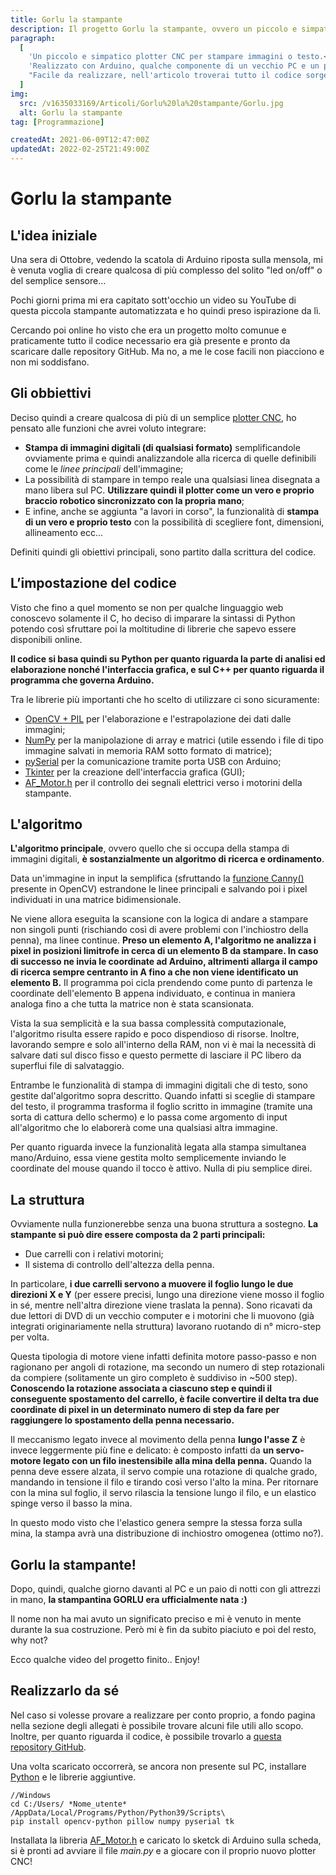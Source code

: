 ```yaml
---
title: Gorlu la stampante
description: Il progetto Gorlu la stampante, ovvero un piccolo e simpatico plotter CNC costruito con Arduino e programmato in Python. Come è nato il progetto, l'algoritmo che ne regola il movimento e analizza le immagini, i motori-stepper che muovo i carrelli, e documenti utili per realizzarlo da sé.
paragraph:
  [
    'Un piccolo e simpatico plotter CNC per stampare immagini o testo.<br>',
    'Realizzato con Arduino, qualche componente di un vecchio PC e un paio di tavole di legno, questo piccolo plotter <b>è stato in grado di sorprendere anche me della sua precisione nel disegno.</b>',
    "Facile da realizzare, nell'articolo troverai tutto il codice sorgente (Python e C++) e molti altri documenti utili per realizzarlo da sé.",
  ]
img:
  src: /v1635033169/Articoli/Gorlu%20la%20stampante/Gorlu.jpg
  alt: Gorlu la stampante
tag: [Programmazione]

createdAt: 2021-06-09T12:47:00Z
updatedAt: 2022-02-25T21:49:00Z
---
```


# Gorlu la stampante

<CMedia :s="img.src" :a="img.src"></CMedia>

## L'idea iniziale

Una sera di Ottobre, vedendo la scatola di Arduino riposta sulla mensola, mi è venuta voglia di creare qualcosa di più complesso del solito "led on/off" o del semplice sensore...

Pochi giorni prima mi era capitato sott'occhio un video su YouTube di questa piccola stampante automatizzata e ho quindi preso ispirazione da lì.

Cercando poi online ho visto che era un progetto molto comunue e praticamente tutto il codice necessario era già presente e pronto da scaricare dalle repository GitHub. Ma no, a me le cose facili non piacciono e non mi soddisfano.

## Gli obbiettivi

Deciso quindi a creare qualcosa di più di un semplice [plotter CNC](https://it.wikipedia.org/wiki/Macchina_a_controllo_numerico), ho pensato alle funzioni che avrei voluto integrare:

- **Stampa di immagini digitali (di qualsiasi formato)** semplificandole ovviamente prima e quindi analizzandole alla ricerca di quelle definibili come le _linee principali_ dell'immagine;
- La possibilità di stampare in tempo reale una qualsiasi linea disegnata a mano libera sul PC. **Utilizzare quindi il plotter come un vero e proprio braccio robotico sincronizzato con la propria mano**;
- E infine, anche se aggiunta "a lavori in corso", la funzionalità di **stampa di un vero e proprio testo** con la possibilità di scegliere font, dimensioni, allineamento ecc...

Definiti quindi gli obiettivi principali, sono partito dalla scrittura del codice.

## L’impostazione del codice

Visto che fino a quel momento se non per qualche linguaggio web conoscevo solamente il C, ho deciso di imparare la sintassi di Python potendo così sfruttare poi la moltitudine di librerie che sapevo essere disponibili online.

**Il codice si basa quindi su Python per quanto riguarda la parte di analisi ed elaborazione nonché l'interfaccia grafica, e sul C++ per quanto riguarda il programma che governa Arduino.**

<CMedia s="/v1637023033/Articoli/Gorlu%20la%20stampante/Logo_py_c.png" c="Loghi di Python e C++"></CMedia>

Tra le librerie più importanti che ho scelto di utilizzare ci sono sicuramente:

- [OpenCV + PIL](https://opencv.org/) per l'elaborazione e l'estrapolazione dei dati dalle immagini;
- [NumPy](https://numpy.org/) per la manipolazione di array e matrici (utile essendo i file di tipo immagine salvati in memoria RAM sotto formato di matrice);
- [pySerial](https://pythonhosted.org/pyserial/) per la comunicazione tramite porta USB con Arduino;
- [Tkinter](https://tkdocs.com/) per la creazione dell'interfaccia grafica (GUI);
- [AF_Motor.h](https://learn.adafruit.com/adafruit-motor-shield/library-install) per il controllo dei segnali elettrici verso i motorini della stampante.

## L'algoritmo

**L'algoritmo principale**, ovvero quello che si occupa della stampa di immagini digitali, **è sostanzialmente un algoritmo di ricerca e ordinamento**.

Data un'immagine in input la semplifica (sfruttando la [funzione Canny()](https://it.wikipedia.org/wiki/Algoritmo_di_Canny) presente in OpenCV) estrandone le linee principali e salvando poi i pixel individuati in una matrice bidimensionale.

<CMedia s="/v1637024651/Articoli/Gorlu%20la%20stampante/Canny.png" c="Un esempio di utilizzo dell'algoritmo Canny"></CMedia>

Ne viene allora eseguita la scansione con la logica di andare a stampare non singoli punti (rischiando così di avere problemi con l'inchiostro della penna), ma linee continue. **Preso un elemento A, l'algoritmo ne analizza i pixel in posizioni limitrofe in cerca di un elemento B da stampare. In caso di successo ne invia le coordinate ad Arduino, altrimenti allarga il campo di ricerca sempre centranto in A fino a che non viene identificato un elemento B.** Il programma poi cicla prendendo come punto di partenza le coordinate dell'elemento B appena individuato, e continua in maniera analoga fino a che tutta la matrice non è stata scansionata.

<CMedia s="/v1632851575/Articoli/Gorlu%20la%20stampante/Algoritmo_di_ricerca_1.png" c="Simulazione grafica dell'algoritmo di ricerca"></CMedia>

<CMedia s="/v1632851575/Articoli/Gorlu%20la%20stampante/Algoritmo_di_ricerca_2.png" c="Uno screen dell'algoritmo di ricerca"></CMedia>

Vista la sua semplicità e la sua bassa complessità computazionale, l'algoritmo risulta essere rapido e poco dispendioso di risorse. Inoltre, lavorando sempre e solo all'interno della RAM, non vi è mai la necessità di salvare dati sul disco fisso e questo permette di lasciare il PC libero da superflui file di salvataggio.

Entrambe le funzionalità di stampa di immagini digitali che di testo, sono gestite dal'algoritmo sopra descritto. Quando infatti si sceglie di stampare del testo, il programma trasforma il foglio scritto in immagine (tramite una sorta di cattura dello schermo) e lo passa come argomento di input all'algoritmo che lo elaborerà come una qualsiasi altra immagine.

Per quanto riguarda invece la funzionalità legata alla stampa simultanea mano/Arduino, essa viene gestita molto semplicemente inviando le coordinate del mouse quando il tocco è attivo. Nulla di piu semplice direi.

## La struttura

Ovviamente nulla funzionerebbe senza una buona struttura a sostegno. **La stampante si può dire essere composta da 2 parti principali:**

- Due carrelli con i relativi motorini;
- Il sistema di controllo dell'altezza della penna.

In particolare, **i due carrelli servono a muovere il foglio lungo le due direzioni X e Y** (per essere precisi, lungo una direzione viene mosso il foglio in sé, mentre nell'altra direzione viene traslata la penna). Sono ricavati da due lettori di DVD di un vecchio computer e i motorini che li muovono (già integrati originariamente nella struttura) lavorano ruotando di n° micro-step per volta.

Questa tipologia di motore viene infatti definita motore passo-passo e non ragionano per angoli di rotazione, ma secondo un numero di step rotazionali da compiere (solitamente un giro completo è suddiviso in ~500 step). **Conoscendo la rotazione associata a ciascuno step e quindi il conseguente spostamento del carrello, è facile convertire il delta tra due coordinate di pixel in un determinato numero di step da fare per raggiungere lo spostamento della penna necessario.**

<CMedia s="https://res.cloudinary.com/bocchio/video/upload/v1632851317/Articoli/Gorlu%20la%20stampante/Movimento_carrelli.mp4" c="Scorrimento dei due carrelli" type="video"></CMedia>

Il meccanismo legato invece al movimento della penna **lungo l'asse Z** è invece leggermente più fine e delicato: è composto infatti da **un servo-motore legato con un filo inestensibile alla mina della penna.** Quando la penna deve essere alzata, il servo compie una rotazione di qualche grado, mandando in tensione il filo e tirando così verso l'alto la mina. Per ritornare con la mina sul foglio, il servo rilascia la tensione lungo il filo, e un elastico spinge verso il basso la mina.

<CMedia s="https://res.cloudinary.com/bocchio/video/upload/v1632851576/Articoli/Gorlu%20la%20stampante/Movimento_penna.mp4" c="Il meccanismo per alzare e abbasare la penna" type="video"></CMedia>

In questo modo visto che l'elastico genera sempre la stessa forza sulla mina, la stampa avrà una distribuzione di inchiostro omogenea (ottimo no?).

## Gorlu la stampante!

Dopo, quindi, qualche giorno davanti al PC e un paio di notti con gli attrezzi in mano, **la stampantina GORLU era ufficialmente nata :)**

Il nome non ha mai avuto un significato preciso e mi è venuto in mente durante la sua costruzione. Però mi è fin da subito piaciuto e poi del resto, why not?

Ecco qualche video del progetto finito.. Enjoy!

<CMedia s="https://www.youtube.com/embed/qBS6WiSzQmI" c="Stampa di Pikachu" type="iframe"></CMedia>

## Realizzarlo da sé

Nel caso si volesse provare a realizzare per conto proprio, a fondo pagina nella sezione degli allegati è possibile trovare alcuni file utili allo scopo. Inoltre, per quanto riguarda il codice, è possibile trovarlo a [questa repository GitHub](https://github.com/Bocchio01/Arduino_CNC_plotter).

Una volta scaricato occorrerà, se ancora non presente sul PC, installare [Python](https://www.python.org/downloads/) e le librerie aggiuntive.

```shell
//Windows
cd C:/Users/ *Nome_utente* /AppData/Local/Programs/Python/Python39/Scripts\
pip install opencv-python pillow numpy pyserial tk
```

Installata la libreria [AF_Motor.h](https://learn.adafruit.com/adafruit-motor-shield/library-install) e caricato lo sketck di Arduino sulla scheda, si è pronti ad avviare il file _main.py_ e a giocare con il proprio nuovo plotter CNC!
